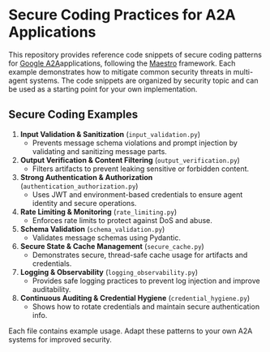 # Secure Coding Practices for A2A Applications

This repository provides reference code snippets of secure coding patterns for [Google A2A](https://github.com/google/A2A)applications, following the [Maestro](https://cloudsecurityalliance.org/blog/2025/02/06/agentic-ai-threat-modeling-framework-maestro) framework. Each example demonstrates how to mitigate common security threats in multi-agent systems. The code snippets are organized by security topic and can be used as a starting point for your own implementation.

## Secure Coding Examples

1. **Input Validation & Sanitization** (`input_validation.py`)
    - Prevents message schema violations and prompt injection by validating and sanitizing message parts.
2. **Output Verification & Content Filtering** (`output_verification.py`)
    - Filters artifacts to prevent leaking sensitive or forbidden content.
3. **Strong Authentication & Authorization** (`authentication_authorization.py`)
    - Uses JWT and environment-based credentials to ensure agent identity and secure operations.
4. **Rate Limiting & Monitoring** (`rate_limiting.py`)
    - Enforces rate limits to protect against DoS and abuse.
5. **Schema Validation** (`schema_validation.py`)
    - Validates message schemas using Pydantic.
6. **Secure State & Cache Management** (`secure_cache.py`)
    - Demonstrates secure, thread-safe cache usage for artifacts and credentials.
7. **Logging & Observability** (`logging_observability.py`)
    - Provides safe logging practices to prevent log injection and improve auditability.
8. **Continuous Auditing & Credential Hygiene** (`credential_hygiene.py`)
    - Shows how to rotate credentials and maintain secure authentication info.

Each file contains example usage. Adapt these patterns to your own A2A systems for improved security.


